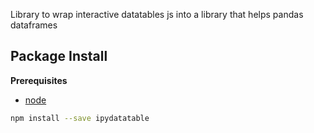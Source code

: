 Library to wrap interactive datatables js into a library that helps pandas dataframes

Package Install
---------------

**Prerequisites**
- [node](http://nodejs.org/)

```bash
npm install --save ipydatatable
```
